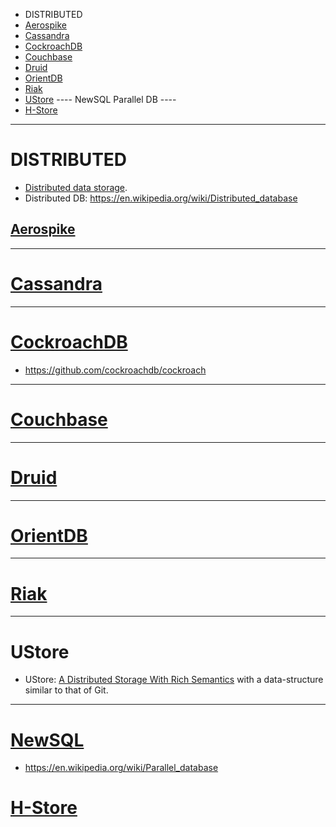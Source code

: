 + DISTRIBUTED 
+ [Aerospike](#aerospike)
+ [Cassandra](#cassandra) 
+ [CockroachDB](#cockroachdb)
+ [Couchbase](#couchbase)
+ [Druid](#druid) 
+ [OrientDB](#orientdb)
+ [Riak](#riak)
+ [UStore](#ustore)
---- NewSQL Parallel DB ----
+ [H-Store](#h-store)

----


# DISTRIBUTED 
+ [Distributed data storage](https://en.wikipedia.org/wiki/Category:Distributed_data_stores). 
+ Distributed DB: https://en.wikipedia.org/wiki/Distributed_database

## [Aerospike](https://en.wikipedia.org/wiki/Aerospike_database)

----

# [Cassandra](https://en.wikipedia.org/wiki/Apache_Cassandra)

----

# [CockroachDB](https://en.wikipedia.org/wiki/Cockroach_Labs)
+ https://github.com/cockroachdb/cockroach

----

# [Couchbase](https://en.wikipedia.org/wiki/Couchbase_Server)

----

# [Druid](https://en.wikipedia.org/wiki/Druid_(open-source_data_store)) 


----

# [OrientDB](https://en.wikipedia.org/wiki/OrientDB)

----

# [Riak](https://en.wikipedia.org/wiki/Riak)

----

# UStore
+ UStore: [A Distributed Storage With Rich Semantics](https://arxiv.org/abs/1702.02799) with a data-structure similar to that of Git.

----

# [NewSQL](https://en.wikipedia.org/wiki/NewSQL)
+ https://en.wikipedia.org/wiki/Parallel_database

# [H-Store](https://en.wikipedia.org/wiki/H-Store)